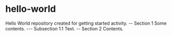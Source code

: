 # hello-world
Hello World repository created for getting started activity.
-- Section 1
Some contents.
--- Subsection 1.1
Text.
-- Section 2
Contents.
